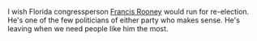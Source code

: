 I wish Florida congressperson <a href="https://en.wikipedia.org/wiki/Francis_Rooney">Francis Rooney</a> would run for re-election. He's one of the few politicians of either party who makes sense. He's leaving when we need people like him the most.
